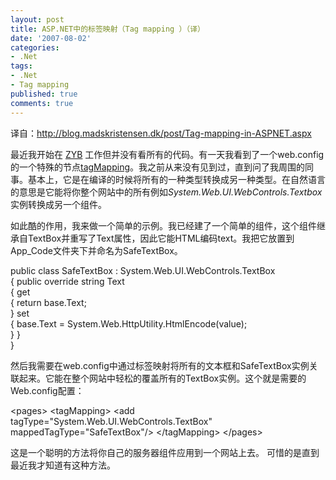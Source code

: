 ```yaml
---
layout: post
title: ASP.NET中的标签映射（Tag mapping ）（译）
date: '2007-08-02'
categories:
- .Net
tags:
- .Net
- Tag mapping
published: true
comments: true
---
```

<p> 译自：<a href="http://blog.madskristensen.dk/post/Tag-mapping-in-ASPNET.aspx">http://blog.madskristensen.dk/post/Tag-mapping-in-ASPNET.aspx</a></p>

<p>最近我开始在 <a href="http://zyb.com/">ZYB</a> 工作但并没有看所有的代码。有一天我看到了一个web.config的一个特殊的节点<a href="http://msdn2.microsoft.com/en-us/library/ms164641.aspx">tagMapping</a>。我之前从来没有见到过，直到问了我周围的同事。基本上，它是在编译的时候将所有的一种类型转换成另一种类型。在自然语言的意思是它能将你整个网站中的所有例如<em>System.Web.UI.WebControls.Textbox</em> 实例转换成另一个组件。</p>

<p>如此酷的作用，我来做一个简单的示例。我已经建了一个简单的组件，这个组件继承自TextBox并重写了Text属性，因此它能HTML编码text。我把它放置到App_Code文件夹下并命名为SafeTextBox。</p>

<p><p class="code"> <span class="kwrd">public</span> <span class="kwrd">class</span> SafeTextBox : System.Web.UI.WebControls.TextBox<br />
{
<span class="kwrd">public</span> <span class="kwrd">override</span> <span class="kwrd">string</span> Text<br />
{
get<br />
{
<span class="kwrd">return</span> <span class="kwrd">base</span>.Text;<br />
}
set<br />
{
<span class="kwrd">base</span>.Text = System.Web.HttpUtility.HtmlEncode(<span class="kwrd">value</span>);<br />
}
}<br />
}</p>

<p>然后我需要在web.config中通过标签映射将所有的文本框和SafeTextBox实例关联起来。它能在整个网站中轻松的覆盖所有的TextBox实例。这个就是需要的Web.config配置：</p>

<p><p class="code"> <span class="kwrd">&lt;</span><span class="html">pages</span><span class="kwrd">&gt;</span>
<span class="kwrd">&lt;</span><span class="html">tagMapping</span><span class="kwrd">&gt;</span>
<span class="kwrd">&lt;</span><span class="html">add</span> <span class="attr">tagType</span><span class="kwrd">="System.Web.UI.WebControls.TextBox"</span> <span class="attr">mappedTagType</span><span class="kwrd">="SafeTextBox"</span><span class="kwrd">/&gt;</span>
<span class="kwrd">&lt;/</span><span class="html">tagMapping</span><span class="kwrd">&gt;</span>
<span class="kwrd">&lt;/</span><span class="html">pages</span><span class="kwrd">&gt;</span></p>

<p>这是一个聪明的方法将你自己的服务器组件应用到一个网站上去。 可惜的是直到最近我才知道有这种方法。</p></p></p>
